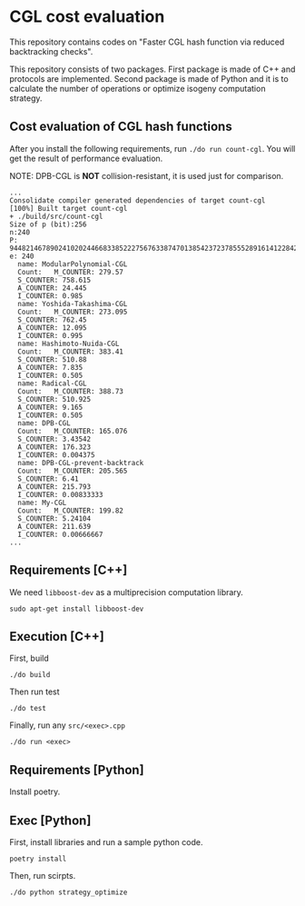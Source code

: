 # CGL cost evaluation

This repository contains codes on "Faster CGL hash function via reduced backtracking checks".

This repository consists of two packages. First package is made of C++ and protocols are implemented. Second package is made of Python and it is to calculate the number of operations or optimize isogeny computation strategy.

## Cost evaluation of CGL hash functions

After you install the following requirements, run `./do run count-cgl`. You will get the result of performance evaluation.

NOTE: DPB-CGL is **NOT** collision-resistant, it is used just for comparison.

```
...
Consolidate compiler generated dependencies of target count-cgl
[100%] Built target count-cgl
+ ./build/src/count-cgl
Size of p (bit):256
n:240
P: 94482146789024102024466833852227567633874701385423723785552891614122842521599
e: 240
  name: ModularPolynomial-CGL
  Count:   M_COUNTER: 279.57
  S_COUNTER: 758.615
  A_COUNTER: 24.445
  I_COUNTER: 0.985
  name: Yoshida-Takashima-CGL
  Count:   M_COUNTER: 273.095
  S_COUNTER: 762.45
  A_COUNTER: 12.095
  I_COUNTER: 0.995
  name: Hashimoto-Nuida-CGL
  Count:   M_COUNTER: 383.41
  S_COUNTER: 510.88
  A_COUNTER: 7.835
  I_COUNTER: 0.505
  name: Radical-CGL
  Count:   M_COUNTER: 388.73
  S_COUNTER: 510.925
  A_COUNTER: 9.165
  I_COUNTER: 0.505
  name: DPB-CGL
  Count:   M_COUNTER: 165.076
  S_COUNTER: 3.43542
  A_COUNTER: 176.323
  I_COUNTER: 0.004375
  name: DPB-CGL-prevent-backtrack
  Count:   M_COUNTER: 205.565
  S_COUNTER: 6.41
  A_COUNTER: 215.793
  I_COUNTER: 0.00833333
  name: My-CGL
  Count:   M_COUNTER: 199.82
  S_COUNTER: 5.24104
  A_COUNTER: 211.639
  I_COUNTER: 0.00666667
...
```

## Requirements [C++]

We need `libboost-dev` as a multiprecision computation library.

```
sudo apt-get install libboost-dev
```

## Execution [C++]

First, build

```
./do build
```

Then run test

```
./do test
```

Finally, run any `src/<exec>.cpp`

```
./do run <exec>
```

## Requirements [Python]

Install poetry.

## Exec [Python]

First, install libraries and run a sample python code.

```
poetry install
```

Then, run scirpts.

```
./do python strategy_optimize
```